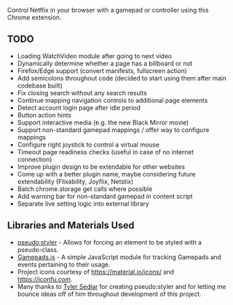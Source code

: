 Control Netflix in your browser with a gamepad or controller using this Chrome extension.

## TODO
* Loading WatchVideo module after going to next video
* Dynamically determine whether a page has a billboard or not
* Firefox/Edge support (convert manifests, fullscreen action)
* Add semicolons throughout code (decided to start using them after main codebase built)
* Fix closing search without any search results
* Continue mapping navigation controls to additional page elements
* Detect account login page after idle period
* Button action hints
* Support interactive media (e.g. the new Black Mirror movie)
* Support non-standard gamepad mappings / offer way to configure mappings
* Configure right joystick to control a virtual mouse
* Timeout page readiness checks (useful in case of no internet connection)
* Improve plugin design to be extendable for other websites
* Come up with a better plugin name, maybe considering future extendability (Flixability, Joyflix, Netstix)
* Batch chrome.storage get calls where possible
* Add warning bar for non-standard gamepad in content script
* Separate live setting logic into external library

## Libraries and Materials Used
* [pseudo:styler](https://github.com/TSedlar/pseudo-styler) - Allows for forcing an element to be styled with a pseudo-class.
* [Gamepads.js](https://github.com/FThompson/Gamepads.js) - A simple JavaScript module for tracking Gamepads and events pertaining to their usage.
* Project icons courtesy of https://material.io/icons/ and https://iconfu.com.
* Many thanks to [Tyler Sedlar](https://github.com/TSedlar) for creating pseudo:styler and for letting me bounce ideas off of him throughout development of this project.